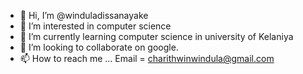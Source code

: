 - 👋 Hi, I’m @winduladissanayake
- 👀 I’m interested in computer science
- 🌱 I’m currently learning computer science in university of Kelaniya
- 💞️ I’m looking to collaborate on google.
- 📫 How to reach me ...
            Email = charithwinwindula@gmail.com

<!---
winduladissanayake/winduladissanayake is a ✨ special ✨ repository because its `README.md` (this file) appears on your GitHub profile.
You can click the Preview link to take a look at your changes.
--->
